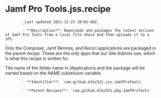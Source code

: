 # Jamf Pro Tools.jss.recipe

            _Last updated 2021-12-23 20:01:49Z_

            - **Description**: Downloads and packages the latest verison of Jamf Pro Tools from a local file share and then uploads it to a JPS.

Only the Composer, Jamf Remote, and Recon applications are packaged in the parent recipe.  These are the only apps that our Site Admins use, which is what this recipe is written for.

The name of the folder name in /Applications and the package will be named based on the NAME substituion variable.

            - **Identifier**: `com.github.mlbz521.jss.JamfProTools`

            - **Parent Recipes**: `com.github.mlbz521.pkg.JamfProTools`
